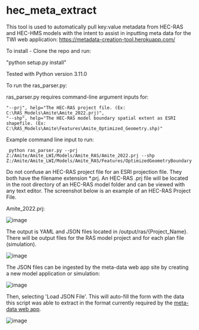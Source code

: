 # hec_meta_extract

This tool is used to automatically pull key:value metadata from HEC-RAS and HEC-HMS models with the intent to assist in inputting meta data for the TWI web application: https://metadata-creation-tool.herokuapp.com/

To install - Clone the repo and run:

"python setup.py install"

Tested with Python version 3.11.0

To run the ras_parser.py:

  ras_parser.py requires command-line argument inputs for:
  
    "--prj", help="The HEC-RAS project file. (Ex: C:\RAS_Models\Amite\Amite_2022.prj)", 
    "--shp", help="The HEC-RAS model boundary spatial extent as ESRI shapefile. (Ex: C:\RAS_Models\Amite\Features\Amite_Optimized_Geometry.shp)"
    
Example command line input to run:

     python ras_parser.py --prj Z:/Amite/Amite_LWI/Models/Amite_RAS/Amite_2022.prj --shp Z:/Amite/Amite_LWI/Models/Amite_RAS/Features/OptimizedGeometryBoundary.shp 
      
  Do not confuse an HEC-RAS project file for an ESRI projection file. They both have the filename extension *.prj. An HEC-RAS .prj file will be located in the root directory of an HEC-RAS model folder and can be viewed with any text editor. The screenshot below is an example of an HEC-RAS Project File.
    
Amite_2022.prj:

![image](https://user-images.githubusercontent.com/64209352/220175130-8bb33379-7652-4db5-b5fc-d25b05ed5d4d.png)

The output is YAML and JSON files located in /output/ras/{Project_Name}. There will be output files for the RAS model project and for each plan file (simulation).
    
![image](https://user-images.githubusercontent.com/64209352/220175255-e5267795-7a58-401b-a7ea-4b21206b2b49.png)

The JSON files can be ingested by the meta-data web app site by creating a new model application or simulation:

![image](https://user-images.githubusercontent.com/64209352/220426076-3e00c148-cf10-45ee-8dea-d9484a0b2ded.png)

Then, selecting 'Load JSON File'. This will auto-fill the form with the data this script was able to extract in the format currently required by the [meta-data web app](https://metadata-creation-tool.herokuapp.com/).
 
![image](https://user-images.githubusercontent.com/64209352/220424883-e40654d1-d8c5-4d10-860e-9413020ea272.png)

